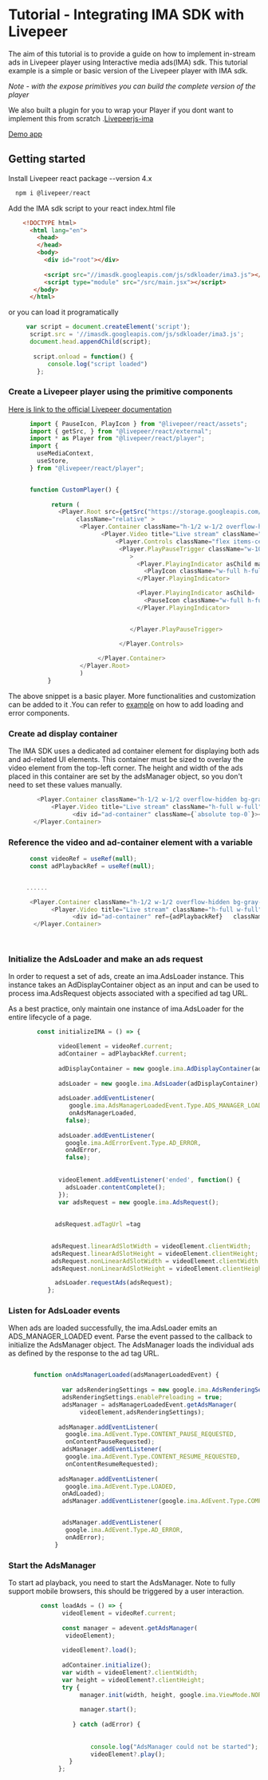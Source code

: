 # Tutorial - Integrating IMA SDK with Livepeer
The aim of this tutorial is to provide a guide on how to implement in-stream ads in Livepeer player using Interactive media ads(IMA) sdk. This tutorial example is a simple or basic version of the Livepeer player with IMA sdk.


*Note - with the expose primitives you can build the complete version of the player*

We also built a plugin for you to wrap your Player if you dont want to implement this from scratch .[Livepeerjs-ima](https://github.com/livepeer-ssai/IMA-Adwrapper-Livepeer)


[Demo app]("")


## Getting started
Install Livepeer react package --version 4.x
```js
  npm i @livepeer/react
```

Add the IMA sdk script to your react index.html file
```html
    <!DOCTYPE html>
      <html lang="en">
        <head>
        </head>
        <body>
          <div id="root"></div>
      
          <script src="//imasdk.googleapis.com/js/sdkloader/ima3.js"></script>
          <script type="module" src="/src/main.jsx"></script>
       </body>
      </html>

```

or you can load it programatically 
```js
     var script = document.createElement('script');
      script.src = '//imasdk.googleapis.com/js/sdkloader/ima3.js';
      document.head.appendChild(script);
      
       script.onload = function() {
           console.log("script loaded")
        };

```




### Create a Livepeer player using the primitive components
[Here is link to the official Livepeer documentation](https://docs.livepeer.org/sdks/react/getting-started)

```js
      import { PauseIcon, PlayIcon } from "@livepeer/react/assets";
      import { getSrc, } from "@livepeer/react/external";
      import * as Player from "@livepeer/react/player";
      import {
        useMediaContext,
        useStore,
      } from "@livepeer/react/player";


      function CustomPlayer() {
        
            return (
              <Player.Root src={getSrc("https://storage.googleapis.com/interactive-media-ads/media/android.webm")}  
                   className="relative" >
                    <Player.Container className="h-1/2 w-1/2 overflow-hidden bg-gray-950 relative">
                          <Player.Video title="Live stream" className="h-full w-full"/>
                              <Player.Controls className="flex items-center justify-center">
                               <Player.PlayPauseTrigger className="w-10 h-10 hover:scale-105 flex-shrink-0"
                                  >
                                    <Player.PlayingIndicator asChild matcher={false}>
                                      <PlayIcon className="w-full h-full text-white" />
                                    </Player.PlayingIndicator>

                                    <Player.PlayingIndicator asChild>
                                      <PauseIcon className="w-full h-full text-white" />
                                    </Player.PlayingIndicator>


                                  </Player.PlayPauseTrigger>

                               </Player.Controls>
                           
                         </Player.Container>
                    </Player.Root>
                    )
           }


```

  The above snippet is a basic player. More functionalities and customization can be added to it .You can refer to [example](https://github.com/livepeer-ssai/Livepeer--instream-ads/blob/master/src/App.jsx) on how to add loading and error components.




### Create ad display container
The IMA SDK uses a dedicated ad container element for displaying both ads and ad-related UI elements. This container must be sized to overlay the video element from the top-left corner. The height and width of the ads placed in this container are set by the adsManager object, so you don't need to set these values manually.


```js
        <Player.Container className="h-1/2 w-1/2 overflow-hidden bg-gray-950 relative">
            <Player.Video title="Live stream" className="h-full w-full" />
                  <div id="ad-container" className={`absolute top-0`}></div>
       </Player.Container>

```

### Reference the video and ad-container element with a variable

```js
      const videoRef = useRef(null);
      const adPlaybackRef = useRef(null);


     ......

      <Player.Container className="h-1/2 w-1/2 overflow-hidden bg-gray-950 relative">
            <Player.Video title="Live stream" className="h-full w-full" ref={videoRef} />
                  <div id="ad-container" ref={adPlaybackRef}   className={`absolute top-0`}></div>
       </Player.Container>

      

```

###  Initialize the AdsLoader and make an ads request
  In order to request a set of ads, create an ima.AdsLoader instance. This instance takes an AdDisplayContainer object as an input and can be used to process ima.AdsRequest objects associated with a specified ad tag URL.

  As a best practice, only maintain one instance of ima.AdsLoader for the entire lifecycle of a page.
  
```js
        const initializeIMA = () => {

              videoElement = videoRef.current;
              adContainer = adPlaybackRef.current;
           
              adDisplayContainer = new google.ima.AdDisplayContainer(adContainer,videoElement);
              
              adsLoader = new google.ima.AdsLoader(adDisplayContainer);
    
              adsLoader.addEventListener(
                 google.ima.AdsManagerLoadedEvent.Type.ADS_MANAGER_LOADED,
                 onAdsManagerLoaded,
                false);
          
              adsLoader.addEventListener(
                google.ima.AdErrorEvent.Type.AD_ERROR,
                onAdError,
                false);
        
  
              videoElement.addEventListener('ended', function() {
                adsLoader.contentComplete();
              });
              var adsRequest = new google.ima.AdsRequest();
    
          
             adsRequest.adTagUrl =tag
          

            adsRequest.linearAdSlotWidth = videoElement.clientWidth;
            adsRequest.linearAdSlotHeight = videoElement.clientHeight;
            adsRequest.nonLinearAdSlotWidth = videoElement.clientWidth;
            adsRequest.nonLinearAdSlotHeight = videoElement.clientHeight / 3;

             adsLoader.requestAds(adsRequest);
           };

```


### Listen for AdsLoader events

When ads are loaded successfully, the ima.AdsLoader emits an ADS_MANAGER_LOADED event. Parse the event passed to the callback to initialize the AdsManager object. The AdsManager loads the individual ads as defined by the response to the ad tag URL.

```js

       function onAdsManagerLoaded(adsManagerLoadedEvent) {
             
               var adsRenderingSettings = new google.ima.AdsRenderingSettings();
               adsRenderingSettings.enablePreloading = true;
               adsManager = adsManagerLoadedEvent.getAdsManager(
                    videoElement,adsRenderingSettings);
    
              adsManager.addEventListener(
                google.ima.AdEvent.Type.CONTENT_PAUSE_REQUESTED,
                onContentPauseRequested);
               adsManager.addEventListener(
                google.ima.AdEvent.Type.CONTENT_RESUME_REQUESTED,
                onContentResumeRequested);
    
              adsManager.addEventListener(
                google.ima.AdEvent.Type.LOADED,
               onAdLoaded);
               adsManager.addEventListener(google.ima.AdEvent.Type.COMPLETE,()=>setAdsLoaded(false) || setAdsCompleted(true));


               adsManager.addEventListener(
                google.ima.AdEvent.Type.AD_ERROR,
                onAdError);
             }

```


### Start the AdsManager
 To start ad playback, you need to start the AdsManager. Note to fully support mobile browsers, this should be triggered by a user interaction.

```js
         const loadAds = () => {
               videoElement = videoRef.current;
          
               const manager = adevent.getAdsManager(
                videoElement);
    
               videoElement?.load();
                
               adContainer.initialize();
               var width = videoElement?.clientWidth;
               var height = videoElement?.clientHeight;
               try {
                    manager.init(width, height, google.ima.ViewMode.NORMAL);
             
                    manager.start();
          
                  } catch (adError) {
                
               
                       console.log("AdsManager could not be started");
                       videoElement?.play();
                 }
              };

```







